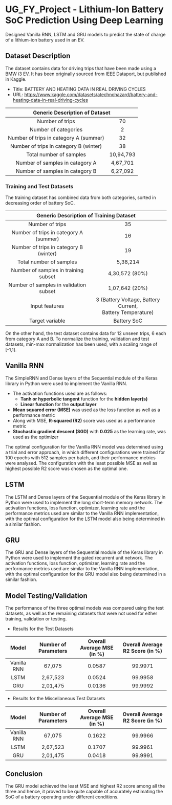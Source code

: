 # UG_FY_Project - Lithium-Ion Battery SoC Prediction Using Deep Learning
Designed Vanilla RNN, LSTM and GRU models to predict the state of charge of a lithium-ion battery used in an EV.

## Dataset Description
The dataset contains data for driving trips that have been made using a BMW i3 EV. It has been originally sourced from IEEE Dataport, but published in Kaggle.
* Title: BATTERY AND HEATING DATA IN REAL DRIVING CYCLES
* URL: https://www.kaggle.com/datasets/atechnohazard/battery-and-heating-data-in-real-driving-cycles
<table>
<thead>
  <tr>
    <th align="center" colspan="2">Generic Description of Dataset</th>
  </tr>
</thead>
<tbody>
  <tr>
    <td align="center">Number of trips</td>
    <td align="center">70</td>
  </tr>
  <tr>
    <td align="center">Number of categories</td>
    <td align="center">2</td>
  </tr>
  <tr>
    <td align="center">Number of trips in category A (summer)</td>
    <td align="center">32</td>
  </tr>
  <tr>
    <td align="center">Number of trips in category B (winter)</td>
    <td align="center">38</td>
  </tr>
  <tr>
    <td align="center">Total number of samples</td>
    <td align="center">10,94,793</td>
  </tr>
  <tr>
    <td align="center">Number of samples in category A</td>
    <td align="center">4,67,701</td>
  </tr>
  <tr>
    <td align="center">Number of samples in category B</td>
    <td align="center">6,27,092</td>
  </tr>
</tbody>
</table>

### Training and Test Datasets
The training dataset has combined data from both categories, sorted in decreasing order of battery SoC.
<table>
  <thead>
    <tr>
      <th align="center" colspan="2">Generic Description of Training Dataset</th>
    </tr>
  </thead>
  <tbody>
    <tr>
      <td align="center">Number of trips</td>
      <td align="center">35</td>
    </tr>
    <tr>
      <td align="center">Number of trips in category A (summer)</td>
      <td align="center">16</td>
    </tr>
    <tr>
      <td align="center">Number of trips in category B (winter)</td>
      <td align="center">19</td>
    </tr>
    <tr>
      <td align="center">Total number of samples</td>
      <td align="center">5,38,214</td>
    </tr>
    <tr>
      <td align="center">Number of samples in training subset</td>
      <td align="center">4,30,572 (80%)</td>
    </tr>
    <tr>
      <td align="center">Number of samples in validation subset</td>
      <td align="center">1,07,642 (20%)</td>
    </tr>
    <tr>
      <td align="center">Input features</td>
      <td align="center">3 (Battery Voltage, Battery Current,<br>Battery Temperature)</td>
    </tr>
    <tr>
      <td align="center">Target variable</td>
      <td align="center">Battery SoC</td>
    </tr>
  </tbody>
</table>

On the other hand, the test dataset contains data for 12 unseen trips, 6 each from category A and B. To normalize the training, validation and test datasets, min-max normalization has been used, with a scaling range of [-1,1].

## Vanilla RNN
The SimpleRNN and Dense layers of the Sequential module of the Keras library in Python were used to implement the Vanilla RNN.
* The activation functions used are as follows:
  * **Tanh or hyperbolic tangent** function for the **hidden layer(s)**
  * **Linear function** for the **output layer**
* **Mean squared error (MSE)** was used as the loss function as well as a performance metric
* Along with MSE, **R-squared (R2)** score was used as a performance metric
* **Stochastic gradient descent (SGD)** with **0.025** as the learning rate, was used as the optimizer

The optimal configuration for the Vanilla RNN model was determined using a trial and error approach, in which different configurations were trained for 100 epochs with 512 samples per batch, and their performance metrics were analysed. The configuration with the least possible MSE as well as highest possible R2 score was chosen as the optimal one.

## LSTM
The LSTM and Dense layers of the Sequential module of the Keras library in Python were used to implement the long short-term memory network. The activation functions, loss function, optimizer, learning rate and the performance metrics used are similar to the Vanilla RNN implementation, with the optimal configuration for the LSTM model also being determined in a similar fashion.

## GRU
The GRU and Dense layers of the Sequential module of the Keras library in Python were used to implement the gated recurrent unit network. The activation functions, loss function, optimizer, learning rate and the performance metrics used are similar to the Vanilla RNN implementation, with the optimal configuration for the GRU model also being determined in a similar fashion.

## Model Testing/Validation
The performance of the three optimal models was compared using the test datasets, as well as the remaining datasets that were not used for either training, validation or testing.
* Results for the Test Datasets
<table>
<thead>
  <tr>
    <th align="center">Model</th>
    <th align="center">Number of Parameters</th>
    <th align="center">Overall Average MSE (in %)</th>
    <th align="center">Overall Average R2 Score (in %)</th>
  </tr>
</thead>
<tbody>
  <tr>
    <td align="center">Vanilla RNN</td>
    <td align="center">67,075</td>
    <td align="center">0.0587</td>
    <td align="center">99.9971</td>
  </tr>
  <tr>
    <td align="center">LSTM</td>
    <td align="center">2,67,523</td>
    <td align="center">0.0524</td>
    <td align="center">99.9958</td>
  </tr>
  <tr>
    <td align="center">GRU</td>
    <td align="center">2,01,475</td>
    <td align="center">0.0136</td>
    <td align="center">99.9992</td>
  </tr>
</tbody>
</table>

* Results for the Miscellaneous Test Datasets
<table>
<thead>
  <tr>
    <th align="center">Model</th>
    <th align="center">Number of Parameters</th>
    <th align="center">Overall Average MSE (in %)</th>
    <th align="center">Overall Average R2 Score (in %)</th>
  </tr>
</thead>
<tbody>
  <tr>
    <td align="center">Vanilla RNN</td>
    <td align="center">67,075</td>
    <td align="center">0.1622</td>
    <td align="center">99.9966</td>
  </tr>
  <tr>
    <td align="center">LSTM</td>
    <td align="center">2,67,523</td>
    <td align="center">0.1707</td>
    <td align="center">99.9961</td>
  </tr>
  <tr>
    <td align="center">GRU</td>
    <td align="center">2,01,475</td>
    <td align="center">0.0418</td>
    <td align="center">99.9991</td>
  </tr>
</tbody>
</table>

## Conclusion 
The GRU model achieved the least MSE and highest R2 score among all the three and hence, it proved to be quite capable of accurately estimating the SoC of a battery operating under different conditions.

